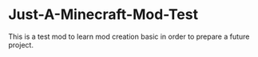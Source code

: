 # Just-A-Minecraft-Mod-Test

This is a test mod to learn mod creation basic in order to prepare a future project.

